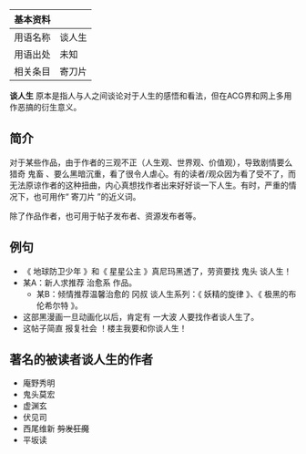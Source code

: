 |  **基本资料**  ||
|---|---|
|用语名称  |  谈人生   |
|用语出处  |  未知   |
|相关条目  |  寄刀片   |
  
**谈人生** 原本是指人与人之间谈论对于人生的感悟和看法，但在ACG界和网上多用作恶搞的衍生意义。

##  简介

对于某些作品，由于作者的三观不正（人生观、世界观、价值观），导致剧情要么  猎奇  鬼畜
、要么黑暗沉重，看了很令人虐心。有的读者/观众因为看了受不了，而无法原谅作者的这种扭曲，内心真想找作者出来好好谈一下人生。有时，严重的情况下，也可用作“
寄刀片  ”的近义词。

除了作品作者，也可用于帖子发布者、资源发布者等。

##  例句

  * 《  地球防卫少年  》和《  星星公主  》真尼玛黑透了，劳资要找  鬼头  谈人生！ 
  * 某A：新人求推荐  治愈系  作品。 
    * 某B：倾情推荐温馨治愈的  冈叔  谈人生系列：《  妖精的旋律  》、《  极黑的布伦希尔特  》。 
  * 这部黑漫画一旦动画化以后，肯定有  一大波  人要找作者谈人生了。 
  * 这帖子简直  报复社会  ！楼主我要和你谈人生！ 

##  著名的被读者谈人生的作者

  * 庵野秀明 
  * 鬼头莫宏 
  * 虚渊玄 
  * 伏见司 
  * 西尾维新  ~~剪发狂魔~~
  * 平坂读 

  

